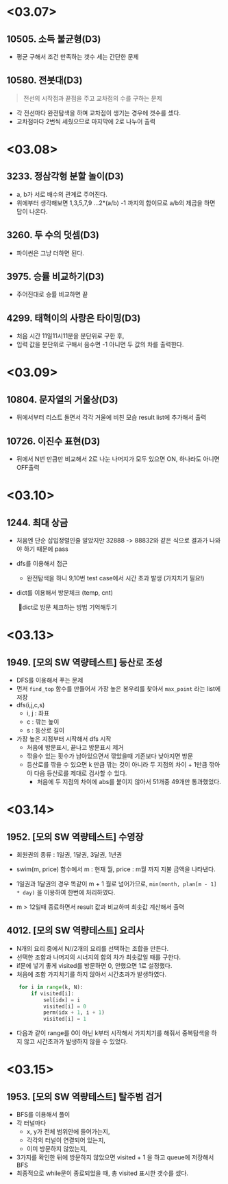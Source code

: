 # <03.07>

## 10505. 소득 불균형(D3)

- 평균 구해서 조건 만족하는 갯수 세는 간단한 문제



## 10580. 전봇대(D3)

>  전선의 시작점과 끝점을 주고 교차점의 수를 구하는 문제

- 각 전선마다 완전탐색을 하며 교차점이 생기는 경우에 갯수를 셌다.
- 교차점마다 2번씩 세줬으므로 마지막에 2로 나누어 출력

# <03.08>

## 3233. 정삼각형 분할 놀이(D3)

- a, b가 서로 배수의 관계로 주어진다.
- 위에부터 생각해보면 1,3,5,7,9 ...2*(a/b) -1 까지의 합이므로  a/b의 제곱을 하면 답이 나온다.

## 3260. 두 수의 덧셈(D3)

- 파이썬은 그냥 더하면 된다.

## 3975. 승률 비교하기(D3)

- 주어진대로 승률 비교하면 끝

## 4299. 태혁이의 사랑은 타이밍(D3)

- 처음 시간 11일11시11분을 분단위로 구한 후,
- 입력 값을 분단위로 구해서 음수면 -1 아니면 두 값의 차를 출력한다.

# <03.09>

## 10804. 문자열의 거울상(D3)

- 뒤에서부터 리스트 돌면서 각각 거울에 비친 모습 result list에 추가해서 출력

## 10726. 이진수 표현(D3)

- 뒤에서 N번 만큼만 비교해서 2로 나눈 나머지가 모두 있으면 ON, 하나라도 아니면 OFF출력

# <03.10>

## 1244. 최대 상금

- 처음엔 단순 삽입정렬인줄 알았지만 32888 -> 88832와 같은 식으로 결과가 나와야 하기 때문에 pass

- dfs를 이용해서 접근

  - 완전탐색을 하니 9,10번 test case에서 시간 초과 발생 (가지치기 필요!)

- dict를 이용해서 방문체크 (temp, cnt)

  ​	📝dict로 방문 체크하는 방법 기억해두기

# <03.13>

## 1949. [모의 SW 역량테스트] 등산로 조성

- DFS를 이용해서 푸는 문제
- 먼저 `find_top` 함수를 만들어서 가장 높은 봉우리를 찾아서 `max_point` 라는 list에 저장
- dfs(i,j,c,s)
  - i, j : 좌표
  - c : 깎는 높이
  - s : 등산로 길이
- 가장 높은 지점부터 시작해서 dfs 시작 
  - 처음에 방문표시, 끝나고 방문표시 제거
  - 깎을수 있는 횟수가 남아있으면서 깎았을때 기존보다 낮아지면 방문
  - 등산로를 깎을 수 있으면 k 만큼 깎는 것이 아니라 두 지점의 차이 + 1만큼 깎아야 다음 등산로를 제대로 검사할 수 있다.
    - 처음에 두 지점의 차이에 abs를 붙이지 않아서 51개중 49개만 통과했었다.

# <03.14>

## 1952. [모의 SW 역량테스트] 수영장

- 회원권의 종류 : 1일권, 1달권, 3달권, 1년권
- swim(m, price) 함수에서 m : 현재 월, price : m월 까지 지불 금액을 나타낸다.
- 1일권과 1달권의 경우 똑같이 m + 1 월로 넘어가므로, `min(month, plan[m - 1] * day)` 을 이용하여 한번에 처리하였다.

- m > 12일때 종료하면서 result 값과 비교하며 최솟값 계산해서 출력



## 4012. [모의 SW 역량테스트] 요리사

- N개의 요리 중에서 N//2개의 요리를 선택하는 조합을 만든다.
- 선택한 조합과 나머지의 시너지의 합의 차가 최솟값일 때를 구한다.
-  if문에 넣기 좋게 visited를 방문하면 0, 안했으면 1로 설정했다.
- 처음에 조합 가지치기를 하지 않아서 시간초과가 발생하였다.

```python
    for i in range(k, N):
        if visited[i]:
            sel[idx] = i
            visited[i] = 0
            perm(idx + 1, i + 1)
            visited[i] = 1
```

- 다음과 같이 range를 0이 아닌 k부터 시작해서 가지치기를 해줘서 중복탐색을 하지 않고 시간초과가 발생하지 않을 수 있었다.

# <03.15>

## 1953. [모의 SW 역량테스트] 탈주범 검거

- BFS를 이용해서 풀이
- 각 터널마다 
  - x, y가 전체 범위안에 들어가는지,
  - 각각의 터널이 연결되어 있는지,
  - 이미 방문하지 않았는지,
- 3가지를 확인한 뒤에 방문하지 않았으면 visited + 1 을 하고 queue에 저장해서 BFS
- 최종적으로 while문이 종료되었을 때,  총 visited 표시한 갯수를 셌다.